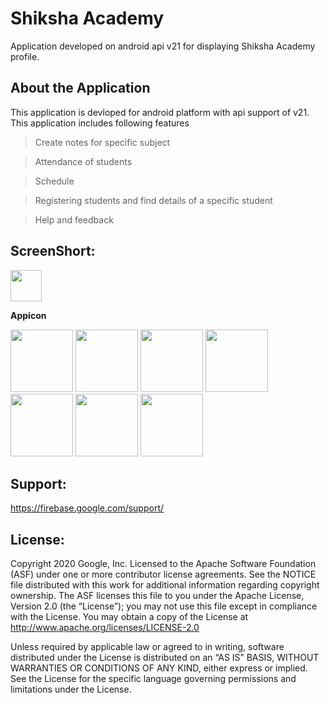 # Shiksha Academy
Application developed on android api v21 for displaying Shiksha Academy profile.

## About the Application
This application is devloped for android platform with api support of v21. This application includes following features

>Create notes for specific subject 

>Attendance of students

>Schedule

>Registering students and find details of a specific student

>Help and feedback


## ScreenShort:
<p float="left">
   <a href="https://imgur.com/fDYzv0u.jpg"><img src="https://imgur.com/fDYzv0u.jpg" width="50"></a>
<p><b>Appicon</b></p>

<a href="https://i.imgur.com/V8X0VEm.jpg"><img src="https://i.imgur.com/V8X0VEm.jpg" width="100"></a>
<a href="https://imgur.com/bA2vWba.jpg"><img src="https://imgur.com/bA2vWba.jpg" width="100"></a>
<a href="https://imgur.com/HGIgyvk.jpg"><img src="https://imgur.com/HGIgyvk.jpg" width="100"></a>
<a href="https://imgur.com/0wJMaiB.jpg"><img src="https://imgur.com/0wJMaiB.jpg" width="100"></a>
<a href="https://imgur.com/Ga6PL71.jpg"><img src="https://imgur.com/Ga6PL71.jpg" width="100"></a>
<a href="https://imgur.com/IoMwZzu.jpg"><img src="https://imgur.com/IoMwZzu.jpg" width="100"></a>
<a href="https://imgur.com/IoMwZzu.jpg"><img src="https://imgur.com/nAMqhNA.jpg" width="100"></a>
</p>

## Support:

<a href="https://firebase.google.com/support/">https://firebase.google.com/support/</a>

## License:

Copyright 2020 Google, Inc. Licensed to the Apache Software Foundation (ASF) under one or more contributor license agreements. See the NOTICE file distributed with this work for additional information regarding copyright ownership. The ASF licenses this file to you under the Apache License, Version 2.0 (the “License”); you may not use this file except in compliance with the License. You may obtain a copy of the License at http://www.apache.org/licenses/LICENSE-2.0

Unless required by applicable law or agreed to in writing, software distributed under the License is distributed on an “AS IS” BASIS, WITHOUT WARRANTIES OR CONDITIONS OF ANY KIND, either express or implied. See the License for the specific language governing permissions and limitations under the License.
